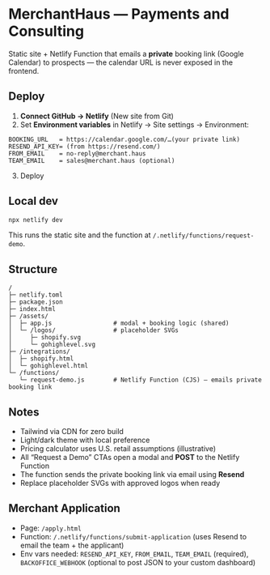 # MerchantHaus — Payments and Consulting

Static site + Netlify Function that emails a **private** booking link (Google Calendar) to prospects — the calendar URL is never exposed in the frontend.

## Deploy

1) **Connect GitHub → Netlify** (New site from Git)
2) Set **Environment variables** in Netlify → Site settings → Environment:
```
BOOKING_URL   = https://calendar.google.com/…(your private link)
RESEND_API_KEY= (from https://resend.com/)
FROM_EMAIL    = no-reply@merchant.haus
TEAM_EMAIL    = sales@merchant.haus (optional)
```
3) Deploy

## Local dev
```bash
npx netlify dev
```
This runs the static site and the function at `/.netlify/functions/request-demo`.

## Structure
```
/
├─ netlify.toml
├─ package.json
├─ index.html
├─ /assets/
│  ├─ app.js                 # modal + booking logic (shared)
│  └─ /logos/                # placeholder SVGs
│     ├─ shopify.svg
│     └─ gohighlevel.svg
├─ /integrations/
│  ├─ shopify.html
│  └─ gohighlevel.html
└─ /functions/
   └─ request-demo.js        # Netlify Function (CJS) — emails private booking link
```

## Notes
- Tailwind via CDN for zero build
- Light/dark theme with local preference
- Pricing calculator uses U.S. retail assumptions (illustrative)
- All “Request a Demo” CTAs open a modal and **POST** to the Netlify Function
- The function sends the private booking link via email using **Resend**
- Replace placeholder SVGs with approved logos when ready


## Merchant Application
- Page: `/apply.html`
- Function: `/.netlify/functions/submit-application` (uses Resend to email the team + the applicant)
- Env vars needed: `RESEND_API_KEY`, `FROM_EMAIL`, `TEAM_EMAIL` (required), `BACKOFFICE_WEBHOOK` (optional to post JSON to your custom dashboard)

